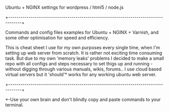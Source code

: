Ubuntu + NGINX settings for wordpress / html5 / node.js

+------------------------------------------------------------------------------------+

Commands and config files examples for Ubuntu + NGINX + Varnish, and some other optimisation for speed and efficiency.

This is cheat sheet I use for my own purposes every single time, 
when I'm setting up web server from scratch. It is rather not 
exciting time consuming task. But due to my own 'memory leaks' 
problems I decided to make a small repo with all configs and steps 
necessary to set thigs up and running - without digging through 
various manuals, wikis, forums.. I use cloud based virtual servers 
but it 'should'* works for any working ubuntu web server.

+------------------------------------------------------------------------------------+

*-Use your own brain and don't blindly copy and paste commands to 
your terminal.
